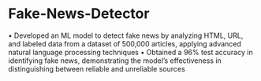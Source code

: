 # Fake-News-Detector
• Developed an ML model to detect fake news by analyzing HTML, URL, and labeled data from a dataset of 500,000 articles, applying advanced natural language processing techniques • Obtained a 96% test accuracy in identifying fake news, demonstrating the model’s effectiveness in distinguishing between reliable and unreliable sources
